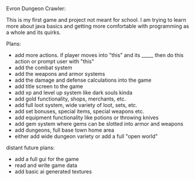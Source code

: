 Evron Dungeon Crawler:

This is my first game and project not meant for school.
I am trying to learn more about java basics and getting
more comfortable with programming as a whole and its quirks.

Plans:
- add more actions. if player moves into "this" and its _____
then do this action or prompt user with "this"
- add the combat system
- add the weapons and armor systems 
- add the damage and defense calculations into the game
- add title screen to the game
- add xp and level up system like dark souls kinda
- add gold functionality, shops, merchants, etc.
- add full loot system, wide variety of loot, sets, etc.
- add set bonuses, special items, special weapons etc.
- add equipment functionality like potions or throwing knives
- add gem system where gems can be slotted into armor and weapons
- add dungeons, full base town home area
- either add wide dungeon variety or add a full "open world"

distant future plans:
- add a full gui for the game
- read and write game data
- add basic ai generated textures